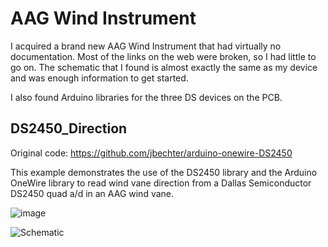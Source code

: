 # AAG Wind Instrument
I acquired a brand new AAG Wind Instrument that had virtually no documentation.   Most of the links on the web were broken, so I had little to go on.
The schematic that I found is almost exactly the same as my device and was enough information to get started.

I also found Arduino libraries for the three DS devices on the PCB.

## DS2450_Direction
Original code: https://github.com/jbechter/arduino-onewire-DS2450


This example demonstrates the use of the DS2450 library and the Arduino
OneWire library to read wind vane direction from a Dallas Semiconductor DS2450
quad a/d in an AAG wind vane.

![image](https://user-images.githubusercontent.com/8091425/170115769-903989b6-4841-44ed-84b2-c39b4a8bbddd.jpg)

![Schematic](https://user-images.githubusercontent.com/8091425/170117819-a2d5b2f6-9e48-4b12-897f-a5d291664eb4.jpg)
